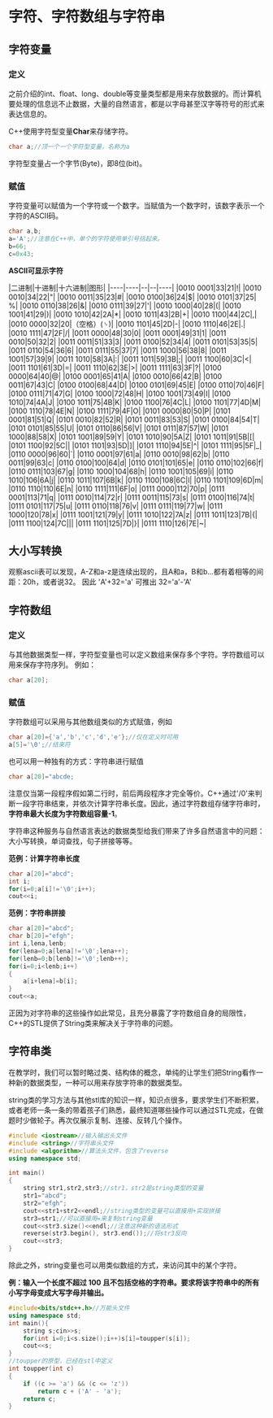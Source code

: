 # 字符、字符数组与字符串

## 字符变量


### 定义
之前介绍的int、float、long、double等变量类型都是用来存放数据的。而计算机要处理的信息远不止数据，大量的自然语言，都是以字母甚至汉字等符号的形式来表达信息的。

C++使用字符型变量**Char**来存储字符。

```cpp
char a;//顶一个一个字符型变量，名称为a
```

字符型变量占一个字节(Byte)，即8位(bit)。

### 赋值

字符变量可以赋值为一个字符或一个数字。当赋值为一个数字时，该数字表示一个字符的ASCII码。

```cpp
char a,b;
a='A';//注意在C++中，单个的字符使用单引号括起来。
b=66;
c=0x43;

```

**ASCII可显示字符**


|二进制|十进制|十六进制|图形|
|----|----|--|--|----|
|0010 0001|33|21|!|
|0010 0010|34|22|"|
|0010 0011|35|23|#|
|0010 0100|36|24|$|
|0010 0101|37|25| %|
|0010 0110|38|26|&|
|0010 0111|39|27|'|
|0010 1000|40|28|(|
|0010 1001|41|29|)|
|0010 1010|42|2A|*|
|0010 1011|43|2B|+|
|0010 1100|44|2C|,|
|0010 0000|32|20|（空格）(␠)|
|0010 1101|45|2D|-|
|0010 1110|46|2E|.|
|0010 1111|47|2F|/|
|0011 0000|48|30|0|
|0011 0001|49|31|1|
|0011 0010|50|32|2|
|0011 0011|51|33|3|
|0011 0100|52|34|4|
|0011 0101|53|35|5|
|0011 0110|54|36|6|
|0011 0111|55|37|7|
|0011 1000|56|38|8|
|0011 1001|57|39|9|
|0011 1010|58|3A|:|
|0011 1011|59|3B|;|
|0011 1100|60|3C|<|
|0011 1101|61|3D|=|
|0011 1110|62|3E|>|
|0011 1111|63|3F|?|
|0100 0000|64|40|@|
|0100 0001|65|41|A|
|0100 0010|66|42|B|
|0100 0011|67|43|C|
|0100 0100|68|44|D|
|0100 0101|69|45|E|
|0100 0110|70|46|F|
|0100 0111|71|47|G|
|0100 1000|72|48|H|
|0100 1001|73|49|I|
|0100 1010|74|4A|J|
|0100 1011|75|4B|K|
|0100 1100|76|4C|L|
|0100 1101|77|4D|M|
|0100 1110|78|4E|N|
|0100 1111|79|4F|O|
|0101 0000|80|50|P|
|0101 0001|81|51|Q|
|0101 0010|82|52|R|
|0101 0011|83|53|S|
|0101 0100|84|54|T|
|0101 0101|85|55|U|
|0101 0110|86|56|V|
|0101 0111|87|57|W|
|0101 1000|88|58|X|
|0101 1001|89|59|Y|
|0101 1010|90|5A|Z|
|0101 1011|91|5B|[|
|0101 1100|92|5C|\|
|0101 1101|93|5D|]|
|0101 1110|94|5E|^|
|0101 1111|95|5F|_|
|0110 0000|96|60|`|
|0110 0001|97|61|a|
|0110 0010|98|62|b|
|0110 0011|99|63|c|
|0110 0100|100|64|d|
|0110 0101|101|65|e|
|0110 0110|102|66|f|
|0110 0111|103|67|g|
|0110 1000|104|68|h|
|0110 1001|105|69|i|
|0110 1010|106|6A|j|
|0110 1011|107|6B|k|
|0110 1100|108|6C|l|
|0110 1101|109|6D|m|
|0110 1110|110|6E|n|
|0110 1111|111|6F|o|
|0111 0000|112|70|p|
|0111 0001|113|71|q|
|0111 0010|114|72|r|
|0111 0011|115|73|s|
|0111 0100|116|74|t|
|0111 0101|117|75|u|
|0111 0110|118|76|v|
|0111 0111|119|77|w|
|0111 1000|120|78|x|
|0111 1001|121|79|y|
|0111 1010|122|7A|z|
|0111 1011|123|7B|{|
|0111 1100|124|7C|&#124;|
|0111 1101|125|7D|}|
|0111 1110|126|7E|~|


## 大小写转换
观察ascii表可以发现，A-Z和a-z是连续出现的，且A和a，B和b...都有着相等的间距：20h，或者说32。
因此
'A'+32='a'
可推出
32='a'-'A'


## 字符数组

### 定义

与其他数据类型一样，字符型变量也可以定义数组来保存多个字符。字符数组可以用来保存字符序列。
例如：
```cpp
char a[20];
```

### 赋值

字符数组可以采用与其他数组类似的方式赋值，例如

```cpp
char a[20]={'a','b','c','d','e'};//仅在定义时可用
a[5]='\0';//结束符
```
也可以用一种独有的方式：字符串进行赋值

```cpp
char a[20]="abcde;
```
注意仅当第一段程序假如第二行时，前后两段程序才完全等价。C++通过'/0'来判断一段字符串结束，并依次计算字符串长度。因此，通过字符数组存储字符串时，**字符串最大长度为字符数组容量-1**。

字符串这种服务与自然语言表达的数据类型给我们带来了许多自然语言中的问题：大小写转换，单词查找，句子拼接等等。

**范例：计算字符串长度**

```cpp
char a[20]="abcd";
int i;
for(i=0;a[i]!='\0';i++);
cout<<i;
```
**范例：字符串拼接**
```cpp
char a[20]="abcd";
char b[20]="efgh";
int i,lena,lenb;
for(lena=0;a[lena]!='\0';lena++);
for(lenb=0;b[lenb]!='\0';lenb++);
for(i=0;i<lenb;i++)
{
    a[i+lena]=b[i];
}
cout<<a;
```

正因为对字符串的这些操作如此常见，且充分暴露了字符数组自身的局限性，C++的STL提供了String类来解决关于字符串的问题。

## 字符串类

在教学时，我们可以暂时略过类、结构体的概念，单纯的让学生们把String看作一种新的数据类型，一种可以用来存放字符串的数据类型。


string类的学习方法与其他stl库的知识一样，知识点很多，要求学生们不断积累，或者老师一条一条的带着孩子们熟悉，最终知道哪些操作可以通过STL完成，在做题时少做轮子。再次仅展示复制、连接、反转几个操作。


```cpp
#include <iostream>//输入输出头文件
#include <string>//字符串头文件
#include <algorithm>//算法头文件，包含了reverse
using namespace std;

int main()
{
    string str1,str2,str3;//str1，str2是string类型的变量
	str1="abcd";
	str2="efgh";
	cout<<str1+str2<<endl;//string类型的变量可以直接用+实现拼接
    str3=str1;//可以直接用=来复制string变量
    cout<<str3.size()<<endl;//注意这种新的语法形式
    reverse(str3.begin(), str3.end());//将str3反向
    cout<<str3;
}
```

除此之外，string变量也可以用类似数组的方式，来访问其中的某个字符。

**例：输入一个长度不超过 100 且不包括空格的字符串。要求将该字符串中的所有小写字母变成大写字母并输出。**

```cpp
#include<bits/stdc++.h>//万能头文件
using namespace std;
int main(){
	string s;cin>>s;
	for(int i=0;i<s.size();i++)s[i]=toupper(s[i]);
	cout<<s;
}
//toupper的原型，已经在stl中定义
int toupper(int c)  
{  
    if ((c >= 'a') && (c <= 'z'))  
        return c + ('A' - 'a');  
    return c;  
}
```
